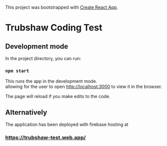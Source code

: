 
This project was bootstrapped with [Create React App](https://github.com/facebook/create-react-app).

# Trubshaw Coding Test

## Development mode

In the project directory, you can run:

### `npm start`

This runs the app in the development mode.\
allowing for the user to open [http://localhost:3000](http://localhost:3000) to view it in the browser.

The page will reload if you make edits to the code.

## Alternatively

The application has been deployed with firebase hosting at 

### https://trubshaw-test.web.app/

